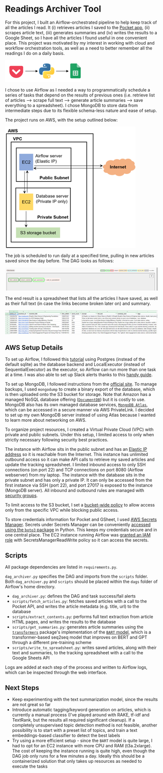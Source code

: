 # Readings Archiver Tool

For this project, I built an Airflow-orchestrated pipeline to help keep track of all the articles I read. It (i) retrieves articles I saved to the [Pocket app](https://getpocket.com/), (ii) scrapes article text, (iii) generates summaries and (iv) writes the results to a Google Sheet, so I have all the articles I found useful in one convenient place. This project was motivated by my interest in working with cloud and workflow orchestration tools, as well as a need to better remember all the readings I do on a daily basis.

<img src="assets/info_flow.png" width = "250">

I chose to use Airflow as I needed a way to programmatically schedule a series of tasks that depend on the results of previous ones (i.e. retrieve list of articles --> scrape full text --> generate article summaries --> save everything to a spreadsheet). I chose MongoDB to store data from intermediate steps due to its flexible schema-less nature and ease of setup.

The project runs on AWS, with the setup outlined below:

<img src="assets/aws_setup.png" width="430" height="400">

The job is scheduled to run daily at a specified time, pulling in new articles saved since the day before. The DAG looks as follows:

<img src="assets/dag_ui.png">

The end result is a spreadsheet that lists all the articles I have saved, as well as their full text (in case the links become broken later on) and summary.

<img src="assets/tracking_sheet.png">

## AWS Setup Details

To set up Airflow, I followed this [tutorial](https://medium.com/@taufiq_ibrahim/apache-airflow-installation-on-ubuntu-ddc087482c14) using Postgres (instead of the default sqlite) as the database backend and LocalExecutor (instead of SequentialExecutor) as the executor, so Airflow can run more than one task at a time. I was also able to set up Slack alerts thanks to this [handy guide](https://medium.com/datareply/integrating-slack-alerts-in-airflow-c9dcd155105). 

To set up MongoDB, I followed instructions from the [official site](https://docs.mongodb.com/manual/tutorial/install-mongodb-on-amazon/). To manage backups, I used `mongodump` to create a binary export of the database, which is then uploaded onto the S3 bucket for storage. Note that Amazon has a managed NoSQL database offering ([`DocumentDB`](https://aws.amazon.com/documentdb/)) but it is costly to use. MongoDB also has its own managed database services, [`MongoDB Atlas`](https://www.mongodb.com/cloud/atlas), which can be accessed in a secure manner via AWS PrivateLink. I decided to set up my own MongoDB server instead of using Atlas because I wanted to learn more about networking on AWS.

To organize project resources, I created a Virtual Private Cloud (VPC) with private and public subnets. Under this setup, I limited access to only when strictly necessary following security best practices.

The instance with Airflow sits in the public subnet and has an [Elastic IP address](https://docs.aws.amazon.com/AWSEC2/latest/UserGuide/elastic-ip-addresses-eip.html) so it is reachable from the Internet. This instance has unlimited outbound access so it can make API calls to retrieve my saved articles and update the tracking spreadsheet. I limited inbound access to only SSH connections (on port 22) and TCP connections on port 8080 (Airflow webserver) from my laptop. The instance with the database sits in the private subnet and has only a private IP. It can only be accessed from the first instance via SSH (port 22), and port 27017 is exposed to the instance (MongoDB server). All inbound and outbound rules are managed with [security groups](https://docs.aws.amazon.com/vpc/latest/userguide/VPC_SecurityGroups.html).

To limit access to the S3 bucket, I set a [bucket-wide policy](https://docs.aws.amazon.com/AmazonS3/latest/dev/example-bucket-policies-vpc-endpoint.html) to allow access only from the specific VPC while blocking public access.

To store credentials information for Pocket and GSheet, I used [AWS Secrets Manager](https://aws.amazon.com/secrets-manager/). Secrets under Secrets Manager can be conveniently [accessed using the `boto3` package](https://aws.amazon.com/blogs/security/improve-availability-and-latency-of-applications-by-using-aws-secret-managers-python-client-side-caching-library/) in Python. This keeps my credentials secure and in one central place. The EC2 instance running Airflow was [granted an IAM role](https://aws.amazon.com/premiumsupport/knowledge-center/assign-iam-role-ec2-instance/) with SecretsManagerReadWrite policy so it can access the secrets.

## Scripts

All package dependencies are listed in `requirements.py`. 

`dag_archiver.py` specifies the DAG and imports from the `scripts` folder. Both `dag_archiver.py` and `scripts` should be placed within the `dags` folder of Airflow's home directory.

- `dag_archiver.py`: defines the DAG and task success/fail alerts
- `scripts/fetch_articles.py`: fetches saved articles with a call to the Pocket API, and writes the article metadata (e.g. title, url) to the database
- `scripts/extract_contents.py`: performs full text extraction from article HTML pages, and writes the results to the database
- `scripts/get_summaries.py`: generates article summaries using the [`transformers`](https://huggingface.co/transformers/) package's implementation of the [`BART` model](https://sshleifer.github.io/blog_v2/jupyter/2020/03/12/bart.html), which is a transformer-based seq2seq model that improves on BERT and GPT through a different pre-training scheme
- `scripts/write_to_spreadsheet.py`: writes saved articles, along with their text and summaries, to the tracking spreadsheet with a call to the Google Sheets API

Logs are added at each step of the process and written to Airflow logs, which can be inspected through the web interface.

## Next Steps

- Keep experimenting with the text summarization model, since the results are not great so far
- Introduce automatic tagging/keyword generation on articles, which is currently a manual process (I've played around with RAKE, tf-idf and TextRank, but the results all required significant cleanup). If a completely unsupervised topic detection method is not feasible, another possibility is to start with a preset list of topics, and train a text embeddings-based classifier to detect the best labels 
- Try using a more efficient setup - since the `BART` model is quite large, I had to opt for an EC2 instance with more CPU and RAM (t3a.2xlarge). The cost of keeping the instance running is quite high, even though the DAG job only runs for a few minutes a day. Ideally this should be a containerized solution that only takes up resources as needed to execute the tasks
